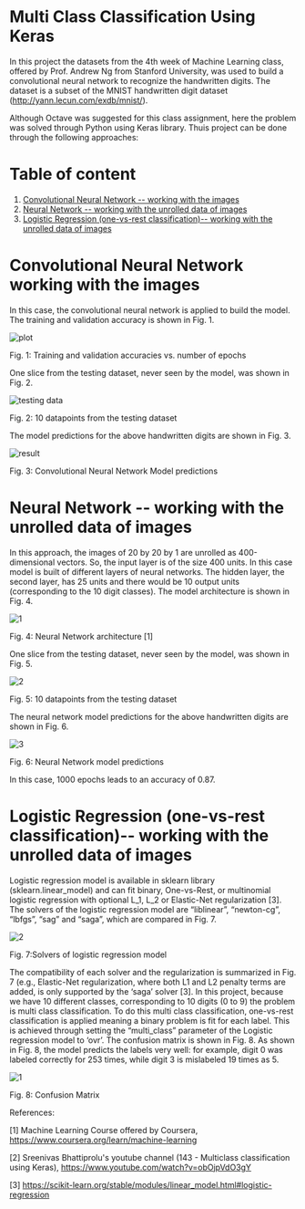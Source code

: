 # Multi Class Classification Using Keras 

In this project the datasets from the 4th week of Machine Learning class, offered by Prof. Andrew Ng from Stanford University, was used to build a convolutional neural network to recognize the handwritten digits. The dataset is a subset of the MNIST handwritten digit dataset (http://yann.lecun.com/exdb/mnist/).

Although Octave was suggested for this class assignment, here the problem was solved through Python using Keras library. Thuis project can be done through the following approaches:

# Table of content

1. [Convolutional Neural Network -- working with the images](#1)
2. [Neural Network -- working with the unrolled data of images](#2)
3. [Logistic Regression (one-vs-rest classification)-- working with the unrolled data of images](#3)

<a name="1"></a>
# Convolutional Neural Network working with the images

In this case, the convolutional neural network is applied to build the model. The training and validation accuracy is shown in Fig. 1. 

![plot](https://user-images.githubusercontent.com/54812742/138943711-8da751c1-93bf-4402-a824-7a8c0c36aefd.png)

Fig. 1: Training and validation accuracies vs. number of epochs

One slice from the testing dataset, never seen by the model, was shown in Fig. 2.

![testing data](https://user-images.githubusercontent.com/54812742/138944068-815ec3a3-0071-4246-9a02-74e97bec6f3a.png)

Fig. 2: 10 datapoints from the testing dataset

The model predictions for the above handwritten digits are shown in Fig. 3.

![result](https://user-images.githubusercontent.com/54812742/138944219-7e066452-e51f-453e-87d9-bf75c770b6d8.PNG)

Fig. 3: Convolutional Neural Network Model predictions  

<a name="2"></a>
# Neural Network -- working with the unrolled data of images

In this approach, the images of 20 by 20 by 1 are unrolled as 400-dimensional vectors. So, the input layer is of the size 400 units. In this case model is built of different layers of neural networks. The hidden layer, the second layer, has 25 units and there would be 10 output units (corresponding to the 10 digit classes). The model architecture is shown in Fig. 4. 

![1](https://user-images.githubusercontent.com/54812742/139000637-32e3d397-824d-42dd-8fcf-8e310510da11.PNG)

Fig. 4: Neural Network architecture [1]

One slice from the testing dataset, never seen by the model, was shown in Fig. 5. 

![2](https://user-images.githubusercontent.com/54812742/139000905-e89c2aca-0a9c-4710-9d5b-2b842897df80.png)

Fig. 5: 10 datapoints from the testing dataset

The neural network model predictions for the above handwritten digits are shown in Fig. 6.

![3](https://user-images.githubusercontent.com/54812742/139001070-4ac429d9-8e36-4e26-b80c-82d6ad0eed2e.PNG)

Fig. 6: Neural Network model predictions  

In this case, 1000 epochs leads to an accuracy of 0.87. 

<a name="3"></a>
# Logistic Regression (one-vs-rest classification)-- working with the unrolled data of images

Logistic regression model is available in sklearn library (sklearn.linear_model) and can fit binary, One-vs-Rest, or multinomial logistic regression with optional L_1, L_2 or Elastic-Net regularization [3]. The solvers of the logistic regression model are “liblinear”, “newton-cg”, “lbfgs”, “sag” and “saga”, which are compared in Fig. 7. 

![2](https://user-images.githubusercontent.com/54812742/139168098-622ea424-9e30-4172-a3fc-b11944ac49d7.PNG)

Fig. 7:Solvers of logistic regression model

The compatibility of each solver and the regularization is summarized in Fig. 7 (e.g., Elastic-Net regularization, where both L1 and L2 penalty terms are added, is only supported by the ‘saga’ solver [3]. 
In this project, because we have 10 different classes, corresponding to 10 digits (0 to 9) the problem is multi class classification. To do this multi class classification, one-vs-rest classification is applied meaning a binary problem is fit for each label. This is achieved through setting the “multi_class” parameter of the Logistic regression model to ‘ovr’. The confusion matrix is shown in Fig. 8. As shown in Fig. 8, the model predicts the labels very well: for example, digit 0 was labeled correctly for 253 times, while digit 3 is mislabeled 19 times as 5. 

![1](https://user-images.githubusercontent.com/54812742/139168121-307fa810-d3e9-4428-9cc4-274d7d98ff5d.png)

Fig. 8: Confusion Matrix


References:

[1] Machine Learning Course offered by Coursera, https://www.coursera.org/learn/machine-learning

[2] Sreenivas Bhattiprolu's youtube channel (143 - Multiclass classification using Keras), https://www.youtube.com/watch?v=obOjpVdO3gY

[3] https://scikit-learn.org/stable/modules/linear_model.html#logistic-regression 
